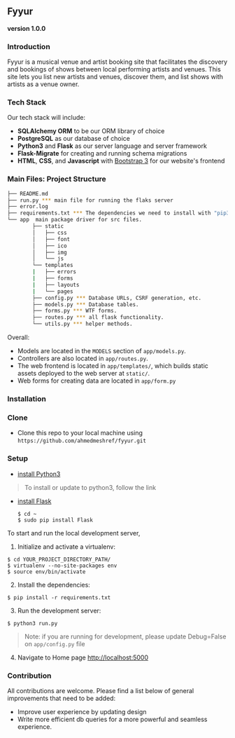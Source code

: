 Fyyur
-----
**version 1.0.0**

### Introduction

Fyyur is a musical venue and artist booking site that facilitates the discovery and bookings of shows between local 
performing artists and venues. This site lets you list new artists and venues, discover them, and list shows with 
artists as a venue owner.


### Tech Stack

Our tech stack will include:

* **SQLAlchemy ORM** to be our ORM library of choice
* **PostgreSQL** as our database of choice
* **Python3** and **Flask** as our server language and server framework
* **Flask-Migrate** for creating and running schema migrations
* **HTML**, **CSS**, and **Javascript** with [Bootstrap 3](https://getbootstrap.com/docs/3.4/customize/) for our website's frontend

### Main Files: Project Structure

  ```sh
  ├── README.md
  ├── run.py *** main file for running the flaks server  
  ├── error.log
  ├── requirements.txt *** The dependencies we need to install with "pip3 install -r requirements.txt"
  └── app  main package driver for src files.
          ├── static
          │   ├── css 
          │   ├── font
          │   ├── ico
          │   ├── img
          │   └── js
          └── templates
          |   ├── errors
          |   ├── forms
          |   ├── layouts
          |   └── pages
          ├── config.py *** Database URLs, CSRF generation, etc.
          ├── models.py *** Database tables.
          ├── forms.py *** WTF forms.
          ├── routes.py *** all flask functionality.
          └── utils.py *** helper methods.
  ```

Overall:
* Models are located in the `MODELS` section of `app/models.py`.
* Controllers are also located in `app/routes.py`.
* The web frontend is located in `app/templates/`, which builds static assets deployed to the web server at `static/`.
* Web forms for creating data are located in `app/form.py`


### Installation

### Clone

- Clone this repo to your local machine using `https://github.com/ahmedmeshref/fyyur.git`

### Setup


- [install Python3](https://www.python.org/downloads/) 
> To install or update to python3, follow the link

- [install Flask](http://flask.pocoo.org/docs/1.0/installation/#install-flask) 

  ```
  $ cd ~
  $ sudo pip install Flask
  ```

To start and run the local development server,

1. Initialize and activate a virtualenv:
  ```
  $ cd YOUR_PROJECT_DIRECTORY_PATH/
  $ virtualenv --no-site-packages env
  $ source env/bin/activate
  ```

2. Install the dependencies:
  ```
  $ pip install -r requirements.txt
  ```

3. Run the development server:
  ```
  $ python3 run.py
  ```
> Note: if you are running for development, please update Debug=False on `app/config.py` file 

4. Navigate to Home page [http://localhost:5000](http://localhost:5000)

### Contribution
All contributions are welcome. Please find a list below of general improvements that need to be added:
- Improve user experience by updating design 
- Write more efficient db queries for a more powerful and seamless experience.


